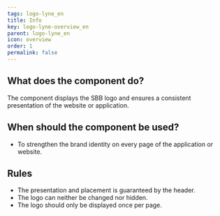 ```yaml
---
tags: logo-lyne_en
title: Info
key: logo-lyne-overview_en
parent: logo-lyne_en
icon: overview
order: 1
permalink: false
---
```


## What does the component do?
The component displays the SBB logo and ensures a consistent presentation of the website or application.

## When should the component be used?
* To strengthen the brand identity on every page of the application or website.

## Rules
* The presentation and placement is guaranteed by the header.
* The logo can neither be changed nor hidden.
* The logo should only be displayed once per page.